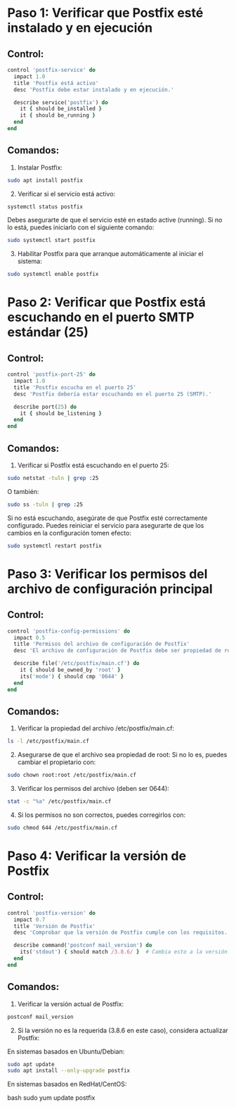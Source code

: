 # Paso 1: Verificar que Postfix esté instalado y en ejecución
## Control:

```ruby
control 'postfix-service' do
  impact 1.0
  title 'Postfix está activo'
  desc 'Postfix debe estar instalado y en ejecución.'

  describe service('postfix') do
    it { should be_installed }
    it { should be_running }
  end
end
```


## Comandos:
1. Instalar Postfix:

```bash
sudo apt install postfix
```

2. Verificar si el servicio está activo:

```bash
systemctl status postfix
```
Debes asegurarte de que el servicio esté en estado active (running). Si no lo está, puedes iniciarlo con el siguiente comando:


```bash
sudo systemctl start postfix
```
3. Habilitar Postfix para que arranque automáticamente al iniciar el sistema:

```bash
sudo systemctl enable postfix
```

# Paso 2: Verificar que Postfix está escuchando en el puerto SMTP estándar (25)
## Control:
```ruby
control 'postfix-port-25' do
  impact 1.0
  title 'Postfix escucha en el puerto 25'
  desc 'Postfix debería estar escuchando en el puerto 25 (SMTP).'

  describe port(25) do
    it { should be_listening }
  end
end
```
## Comandos:

1. Verificar si Postfix está escuchando en el puerto 25:

```bash
sudo netstat -tuln | grep :25
```
O también:

```bash
sudo ss -tuln | grep :25
```

Si no está escuchando, asegúrate de que Postfix esté correctamente configurado. Puedes reiniciar el servicio para asegurarte de que los cambios en la configuración tomen efecto:

```bash
sudo systemctl restart postfix
```

# Paso 3: Verificar los permisos del archivo de configuración principal
## Control:

```ruby
control 'postfix-config-permissions' do
  impact 0.5
  title 'Permisos del archivo de configuración de Postfix'
  desc 'El archivo de configuración de Postfix debe ser propiedad de root y tener permisos correctos.'

  describe file('/etc/postfix/main.cf') do
    it { should be_owned_by 'root' }
    its('mode') { should cmp '0644' }
  end
end
```

## Comandos:
1. Verificar la propiedad del archivo /etc/postfix/main.cf:

```bash
ls -l /etc/postfix/main.cf
```
2. Asegurarse de que el archivo sea propiedad de root: Si no lo es, puedes cambiar el propietario con:

``` bash
sudo chown root:root /etc/postfix/main.cf
```

3. Verificar los permisos del archivo (deben ser 0644):

```bash
stat -c "%a" /etc/postfix/main.cf
```
4. Si los permisos no son correctos, puedes corregirlos con:

```bash
sudo chmod 644 /etc/postfix/main.cf
```

# Paso 4: Verificar la versión de Postfix
## Control:
```ruby
control 'postfix-version' do
  impact 0.7
  title 'Versión de Postfix'
  desc 'Comprobar que la versión de Postfix cumple con los requisitos.'

  describe command('postconf mail_version') do
    its('stdout') { should match /3.8.6/ }  # Cambia esto a la versión requerida
  end
end
```

## Comandos:
1. Verificar la versión actual de Postfix:

```bash
postconf mail_version
```

2. Si la versión no es la requerida (3.8.6 en este caso), considera actualizar Postfix:

En sistemas basados en Ubuntu/Debian:

```bash
sudo apt update
sudo apt install --only-upgrade postfix
```
En sistemas basados en RedHat/CentOS:

bash
sudo yum update postfix
